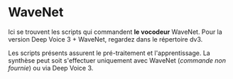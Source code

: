 # WaveNet

Ici se trouvent les scripts qui commandent **le vocodeur** WaveNet. Pour la version Deep Voice 3 + WaveNet, regardez dans le répertoire dv3.

Les scripts présents assurent le pré-traitement et l'apprentissage. La synthèse peut soit s'effectuer uniquement avec WaveNet (_commande non fournie_) ou via Deep Voice 3.
